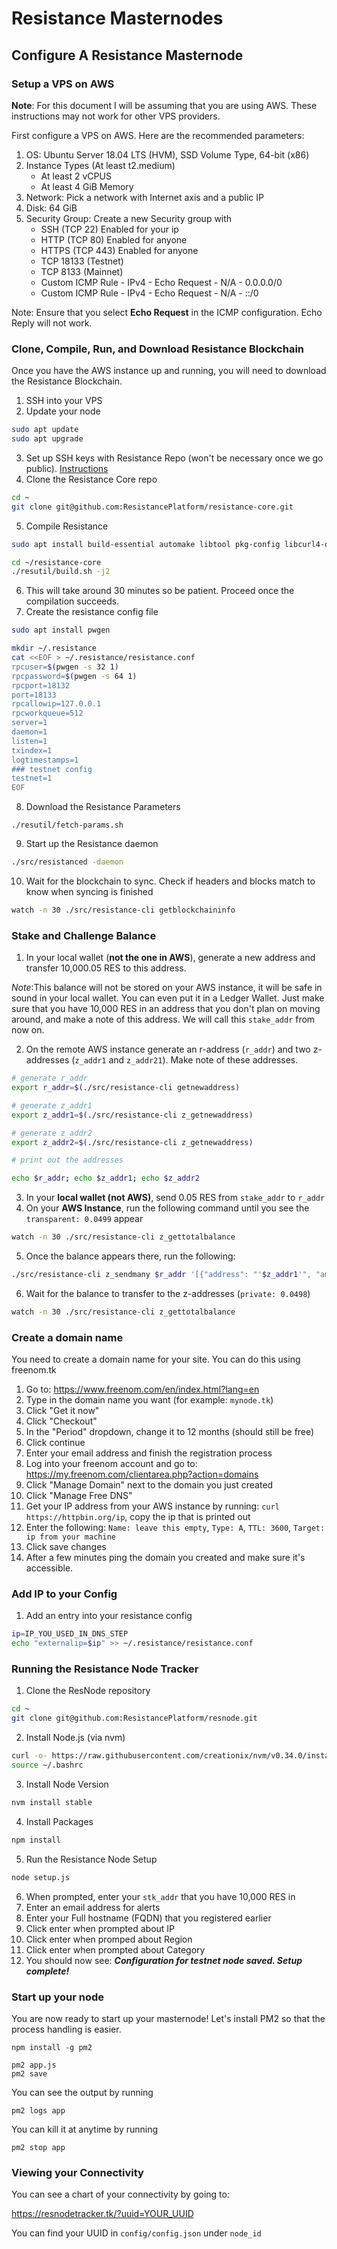 # Resistance Masternodes

## Configure A Resistance Masternode

### Setup a VPS on AWS

**Note**: For this document I will be assuming that you are using AWS. These instructions may not work for other VPS providers.

First configure a VPS on AWS. Here are the recommended parameters:

1. OS: Ubuntu Server 18.04 LTS (HVM), SSD Volume Type, 64-bit (x86)
2. Instance Types (At least t2.medium)
	- At least 2 vCPUS
	- At least 4 GiB Memory
3. Network: Pick a network with Internet axis and a public IP
4. Disk: 64 GiB
5. Security Group: Create a new Security group with
	- SSH (TCP 22) Enabled for your ip
	- HTTP (TCP 80) Enabled for anyone
	- HTTPS (TCP 443) Enabled for anyone
	- TCP 18133 (Testnet)
	- TCP 8133 (Mainnet)
	- Custom ICMP Rule - IPv4 - Echo Request - N/A - 0.0.0.0/0
	- Custom ICMP Rule - IPv4 - Echo Request - N/A - ::/0

Note: Ensure that you select **Echo Request** in the ICMP configuration. Echo Reply will not work.

### Clone, Compile, Run, and Download Resistance Blockchain

Once you have the AWS instance up and running, you will need to download the Resistance Blockchain.

1. SSH into your VPS
2. Update your node

```bash
sudo apt update
sudo apt upgrade
```

3. Set up SSH keys with Resistance Repo (won't be necessary once we go public). [Instructions](https://help.github.com/articles/generating-a-new-ssh-key-and-adding-it-to-the-ssh-agent/#platform-linux)
4. Clone the Resistance Core repo

```bash
cd ~ 
git clone git@github.com:ResistancePlatform/resistance-core.git
```

5. Compile Resistance

```bash
sudo apt install build-essential automake libtool pkg-config libcurl4-openssl-dev curl
```

```bash
cd ~/resistance-core
./resutil/build.sh -j2
```

6. This will take around 30 minutes so be patient. Proceed once the compilation succeeds.
7. Create the resistance config file

```bash
sudo apt install pwgen
```

```bash
mkdir ~/.resistance
cat <<EOF > ~/.resistance/resistance.conf
rpcuser=$(pwgen -s 32 1)
rpcpassword=$(pwgen -s 64 1)
rpcport=18132
port=18133
rpcallowip=127.0.0.1
rpcworkqueue=512
server=1
daemon=1
listen=1
txindex=1
logtimestamps=1
### testnet config
testnet=1
EOF
```

8. Download the Resistance Parameters

```
./resutil/fetch-params.sh
```

9. Start up the Resistance daemon

```bash
./src/resistanced -daemon
```

10. Wait for the blockchain to sync. Check if headers and blocks match to know when syncing is finished

```bash
watch -n 30 ./src/resistance-cli getblockchaininfo
```

### Stake and Challenge Balance

1. In your local wallet (**not the one in AWS**), generate a new address and transfer 10,000.05 RES to this address. 

*Note*:This balance will not be stored on your AWS instance, it will be safe in sound in your local wallet. You can even put it in a Ledger Wallet. Just make sure that you have 10,000 RES in an address that you don't plan on moving around, and make a note of this address. We will call this `stake_addr` from now on.

2. On the remote AWS instance generate an r-address (`r_addr`) and two z-addresses (`z_addr1` and `z_addr21`). Make note of these addresses.

```bash
# generate r_addr
export r_addr=$(./src/resistance-cli getnewaddress)

# generate z_addr1
export z_addr1=$(./src/resistance-cli z_getnewaddress)

# generate z_addr2
export z_addr2=$(./src/resistance-cli z_getnewaddress)

# print out the addresses

echo $r_addr; echo $z_addr1; echo $z_addr2
```

3. In your **local wallet (not AWS)**, send 0.05 RES from `stake_addr` to `r_addr`
4. On your **AWS Instance**, run the following command until you see the `transparent: 0.0499` appear

```bash
watch -n 30 ./src/resistance-cli z_gettotalbalance
```

5. Once the balance appears there, run the following:

```bash
./src/resistance-cli z_sendmany $r_addr '[{"address": "'$z_addr1'", "amount":0.0249},{"address":"'$z_addr2'", "amount":0.0249}]'
```

6. Wait for the balance to transfer to the z-addresses (`private: 0.0498`)

```bash
watch -n 30 ./src/resistance-cli z_gettotalbalance
```

### Create a domain name

You need to create a domain name for your site. You can do this using freenom.tk

1. Go to: https://www.freenom.com/en/index.html?lang=en
2. Type in the domain name you want (for example: `mynode.tk`)
3. Click "Get it now"
4. Click "Checkout"
5. In the "Period" dropdown, change it to 12 months (should still be free)
6. Click continue
7. Enter your email address and finish the registration process
8. Log into your freenom account and go to: https://my.freenom.com/clientarea.php?action=domains
9. Click "Manage Domain" next to the domain you just created
10. Click "Manage Free DNS"
11. Get your IP address from your AWS instance by running: `curl https://httpbin.org/ip`, copy the ip that is printed out
12. Enter the following: `Name: leave this empty`, `Type: A`, `TTL: 3600`, `Target: ip from your machine`
13. Click save changes
14. After a few minutes ping the domain you created and make sure it's accessible.

### Add IP to your Config

1. Add an entry into your resistance config

```bash
ip=IP_YOU_USED_IN_DNS_STEP
echo "externalip=$ip" >> ~/.resistance/resistance.conf
```


### Running the Resistance Node Tracker

1. Clone the ResNode repository

```bash
cd ~
git clone git@github.com:ResistancePlatform/resnode.git
```

2. Install Node.js (via nvm)

```bash
curl -o- https://raw.githubusercontent.com/creationix/nvm/v0.34.0/install.sh | bash
source ~/.bashrc
```

3. Install Node Version

```bash
nvm install stable
```

4. Install Packages

```bash
npm install
```

5. Run the Resistance Node Setup

```bash
node setup.js
```

6. When prompted, enter your `stk_addr` that you have 10,000 RES in
7. Enter an email address for alerts
8. Enter your Full hostname (FQDN) that you registered earlier
9. Click enter when prompted about IP
10. Click enter when promped about Region
11. Click enter when prompted about Category
12. You should now see: ***Configuration for testnet node saved. Setup complete!***

### Start up your node

You are now ready to start up your masternode! Let's install PM2 so that the process handling is easier.

```
npm install -g pm2
```

```
pm2 app.js
pm2 save
```

You can see the output by running

```
pm2 logs app
```

You can kill it at anytime by running

```
pm2 stop app
```

### Viewing your Connectivity


You can see a chart of your connectivity by going to:

https://resnodetracker.tk/?uuid=YOUR_UUID

You can find your UUID in `config/config.json` under `node_id`

